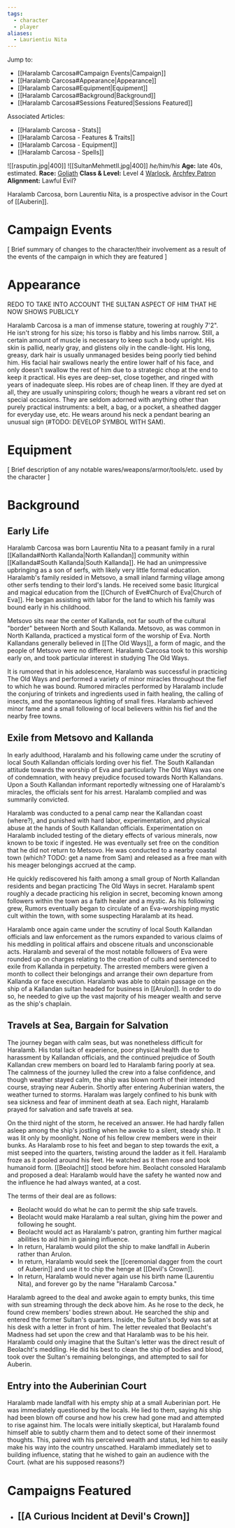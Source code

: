 ```yaml
---
tags:
  - character
  - player
aliases:
  - Laurientiu Nita
---
```

Jump to:
- [[Haralamb Carcosa#Campaign Events|Campaign]]
- [[Haralamb Carcosa#Appearance|Appearance]]
- [[Haralamb Carcosa#Equipment|Equipment]]
- [[Haralamb Carcosa#Background|Background]]
- [[Haralamb Carcosa#Sessions Featured|Sessions Featured]]

Associated Articles:
- [[Haralamb Carcosa - Stats]]
- [[Haralamb Carcosa - Features & Traits]]
- [[Haralamb Carcosa - Equipment]]
- [[Haralamb Carcosa - Spells]]

![[rasputin.jpg|400]]
![[SultanMehmetII.jpg|400]]
_he/him/his_
**Age:** late 40s, estimated.
**Race:** [Goliath](https://dnd5e.wikidot.com/lineage:goliath)
**Class & Level:** Level 4 [Warlock](https://dnd5e.wikidot.com/warlock), [Archfey Patron](https://dnd5e.wikidot.com/warlock:archfey)
**Alignment:** Lawful Evil?

Haralamb Carcosa, born Laurentiu Nita, is a prospective advisor in the Court of [[Auberin]].

# Campaign Events

\[ Brief summary of changes to the character/their involvement as a result of the events of the campaign in which they are featured ]

# Appearance
REDO TO TAKE INTO ACCOUNT THE SULTAN ASPECT OF HIM THAT HE NOW SHOWS PUBLICLY

Haralamb Carcosa is a man of immense stature, towering at roughly 7'2". He isn't strong for his size; his torso is flabby and his limbs narrow. Still, a certain amount of muscle is necessary to keep such a body upright. His skin is pallid, nearly gray, and glistens oily in the candle-light. His long, greasy, dark hair is usually unmanaged besides being poorly tied behind him. His facial hair swallows nearly the entire lower half of his face, and only doesn't swallow the rest of him due to a strategic chop at the end to keep it practical. His eyes are deep-set, close together, and ringed with years of inadequate sleep. His robes are of cheap linen. If they are dyed at all, they are usually uninspiring colors; though he wears a vibrant red set on special occasions. They are seldom adorned with anything other than purely practical instruments: a belt, a bag, or a pocket, a sheathed dagger for everyday use, etc. He wears around his neck a pendant bearing an unusual sign (#TODO: DEVELOP SYMBOL WITH SAM).

# Equipment

\[ Brief description of any notable wares/weapons/armor/tools/etc. used by the character ]

# Background

## Early Life
Haralamb Carcosa was born Laurentiu Nita to a peasant family in a rural [[Kallanda#North Kallanda|North Kallandan]] community within [[Kallanda#South Kallanda|South Kallanda]]. He had an unimpressive upbringing as a son of serfs, with likely very little formal education. Haralamb's family resided in Metsovo, a small inland farming village among other serfs tending to their lord's lands. He received some basic liturgical and magical education from the [[Church of Eve#Church of Eva|Church of Eva]]. He began assisting with labor for the land to which his family was bound early in his childhood.
 
Metsovo sits near the center of Kallanda, not far south of the cultural "border" between North and South Kallanda. Metsovo, as was common in North Kallanda, practiced a mystical form of the worship of Eva. North Kallandans generally believed in [[The Old Ways]], a form of magic, and the people of Metsovo were no different. Haralamb Carcosa took to this worship early on, and took particular interest in studying The Old Ways.

It is rumored that in his adolescence, Haralamb was successful in practicing The Old Ways and performed a variety of minor miracles throughout the fief to which he was bound. Rumored miracles performed by Haralamb include the conjuring of trinkets and ingredients used in faith healing, the calling of insects, and the spontaneous lighting of small fires. Haralamb achieved minor fame and a small following of local believers within his fief and the nearby free towns.

## Exile from Metsovo and Kallanda
In early adulthood, Haralamb and his following came under the scrutiny of local South Kallandan officials lording over his fief. The South Kallandan attitude towards the worship of Eva and particularly The Old Ways was one of condemnation, with heavy prejudice focused towards North Kallandans. Upon a South Kallandan informant reportedly witnessing one of Haralamb's miracles, the officials sent for his arrest. Haralamb complied and was summarily convicted.

Haralamb was conducted to a penal camp near the Kallandan coast (where?), and punished with hard labor, experimentation, and physical abuse at the hands of South Kallandan officials. Experimentation on Haralamb included testing of the dietary effects of various minerals, now known to be toxic if ingested. He was eventually set free on the condition that he did not return to Metsovo. He was conducted to a nearby coastal town (which? TODO: get a name from Sam) and released as a free man with his meager belongings accrued at the camp.

He quickly rediscovered his faith among a small group of North Kallandan residents and began practicing The Old Ways in secret. Haralamb spent roughly a decade practicing his religion in secret, becoming known among followers within the town as a faith healer and a mystic. As his following grew, Rumors eventually began to circulate of an Eva-worshipping mystic cult within the town, with some suspecting Haralamb at its head.

Haralamb once again came under the scrutiny of local South Kallandan officials and law enforcement as the rumors expanded to various claims of his meddling in political affairs and obscene rituals and unconscionable acts. Haralamb and several of the most notable followers of Eva were rounded up on charges relating to the creation of cults and sentenced to exile from Kallanda in perpetuity. The arrested members were given a month to collect their belongings and arrange their own departure from Kallanda or face execution. Haralamb was able to obtain passage on the ship of a Kallandan sultan headed for business in [[Arulon]]. In order to do so, he needed to give up the vast majority of his meager wealth and serve as the ship's chaplain.

## Travels at Sea, Bargain for Salvation
The journey began with calm seas, but was nonetheless difficult for Haralamb. His total lack of experience, poor physical health due to harassment by Kallandan officials, and the continued prejudice of South Kallandan crew members on board led to Haralamb faring poorly at sea. The calmness of the journey lulled the crew into a false confidence, and though weather stayed calm, the ship was blown north of their intended course, straying near Auberin. Shortly after entering Auberinian waters, the weather turned to storms. Haralam was largely confined to his bunk with sea sickness and fear of imminent death at sea. Each night, Haralamb prayed for salvation and safe travels at sea.

On the third night of the storm, he received an answer. He had hardly fallen asleep among the ship's jostling when he awoke to a silent, steady ship. It was lit only by moonlight. None of his fellow crew members were in their bunks. As Haralamb rose to his feet and began to step towards the exit, a mist seeped into the quarters, twisting around the ladder as it fell. Haralamb froze as it pooled around his feet. He watched as it then rose and took humanoid form. [[Beolacht]] stood before him. Beolacht consoled Haralamb and proposed a deal: Haralamb would have the safety he wanted now and the influence he had always wanted, at a cost.

The terms of their deal are as follows:
- Beolacht would do what he can to permit the ship safe travels.
- Beolacht would make Haralamb a real sultan, giving him the power and following he sought.
- Beolacht would act as Haralamb's patron, granting him further magical abilities to aid him in gaining influence.
- In return, Haralamb would pilot the ship to make landfall in Auberin rather than Arulon.
- In return, Haralamb would seek the [[ceremonial dagger from the court of Auberin]] and use it to chip the henge at [[Devil's Crown]].
- In return, Haralamb would never again use his birth name (Laurentiu Nita), and forever go by the name "Haralamb Carcosa."

Haralamb agreed to the deal and awoke again to empty bunks, this time with sun streaming through the deck above him. As he rose to the deck, he found crew members' bodies strewn about. He searched the ship and entered the former Sultan's quarters. Inside, the Sultan's body was sat at his desk with a letter in front of him. The letter revealed that Beolacht's Madness had set upon the crew and that Haralamb was to be his heir. Haralamb could only imagine that the Sultan's letter was the direct result of Beolacht's meddling. He did his best to clean the ship of bodies and blood, took over the Sultan's remaining belongings, and attempted to sail for Auberin.

## Entry into the Auberinian Court
Haralamb made landfall with his empty ship at a small Auberinian port. He was immediately questioned by the locals. He lied to them, saying *his* ship had been blown off course and how his crew had gone mad and attempted to rise against him. The locals were initially skeptical, but Haralamb found himself able to subtly charm them and to detect some of their innermost thoughts. This, paired with his perceived wealth and status, led him to easily make his way into the country unscathed. Haralamb immediately set to building influence, stating that he wished to gain an audience with the Court. (what are his supposed reasons?)

# Campaigns Featured

- [[A Curious Incident at Devil's Crown]]
	- 